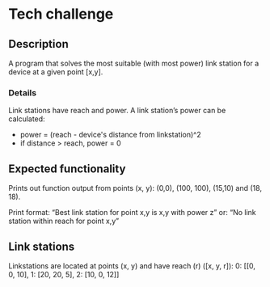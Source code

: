 # Tech challenge

## Description
A program that solves the most suitable (with most power) link station for a device at a given point [x,y].

### Details
Link stations have reach and power. A link station’s power can be calculated:
- power = (reach - device's distance from linkstation)^2
- if distance > reach, power = 0

## Expected functionality
Prints out function output from points (x, y): (0,0), (100, 100), (15,10) and (18, 18).

Print format:
“Best link station for point x,y is x,y with power z”
or: “No link station within reach for point x,y”

## Link stations
Linkstations are located at points (x, y) and have reach (r) ([x, y, r]):
0: [[0, 0, 10],
1: [20, 20, 5],
2: [10, 0, 12]]

